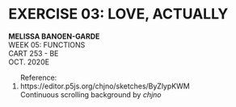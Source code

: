 <h1>EXERCISE 03: LOVE, ACTUALLY</h1>

<p>
            <strong>MELISSA BANOEN-GARDE</strong><br>
WEEK 05: FUNCTIONS<br>
CART 253 - BE<br>
OCT. 2020E<br>
</p>

<ol>
Reference:
            <li>  https://editor.p5js.org/chjno/sketches/ByZlypKWM </li>
            Continuous scrolling background by <em>chjno</em><br>
</ol>
